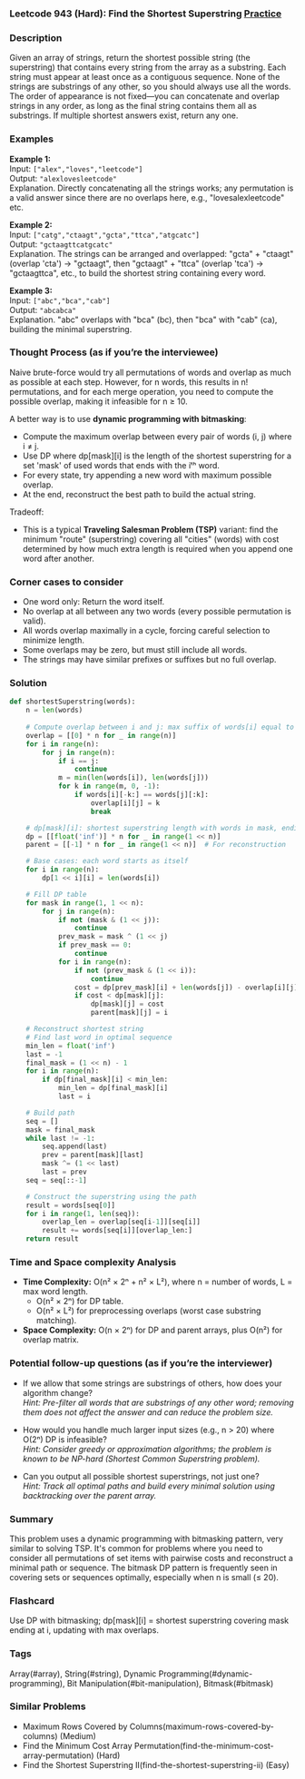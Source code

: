### Leetcode 943 (Hard): Find the Shortest Superstring [Practice](https://leetcode.com/problems/find-the-shortest-superstring)

### Description  
Given an array of strings, return the shortest possible string (the superstring) that contains every string from the array as a substring. Each string must appear at least once as a contiguous sequence. None of the strings are substrings of any other, so you should always use all the words. The order of appearance is not fixed—you can concatenate and overlap strings in any order, as long as the final string contains them all as substrings. If multiple shortest answers exist, return any one.

### Examples  

**Example 1:**  
Input: `["alex","loves","leetcode"]`  
Output: `"alexlovesleetcode"`  
Explanation. Directly concatenating all the strings works; any permutation is a valid answer since there are no overlaps here, e.g., "lovesalexleetcode" etc.

**Example 2:**  
Input: `["catg","ctaagt","gcta","ttca","atgcatc"]`  
Output: `"gctaagttcatgcatc"`  
Explanation. The strings can be arranged and overlapped: "gcta" + "ctaagt" (overlap 'cta') → "gctaagt", then "gctaagt" + "ttca" (overlap 'tca') → "gctaagttca", etc., to build the shortest string containing every word.

**Example 3:**  
Input: `["abc","bca","cab"]`  
Output: `"abcabca"`  
Explanation. "abc" overlaps with "bca" (bc), then "bca" with "cab" (ca), building the minimal superstring.

### Thought Process (as if you’re the interviewee)  
Naive brute-force would try all permutations of words and overlap as much as possible at each step. However, for n words, this results in n! permutations, and for each merge operation, you need to compute the possible overlap, making it infeasible for n ≥ 10.

A better way is to use **dynamic programming with bitmasking**:
- Compute the maximum overlap between every pair of words (i, j) where i ≠ j.
- Use DP where dp[mask][i] is the length of the shortest superstring for a set 'mask' of used words that ends with the iᵗʰ word.
- For every state, try appending a new word with maximum possible overlap.
- At the end, reconstruct the best path to build the actual string.

Tradeoff:  
- This is a typical **Traveling Salesman Problem (TSP)** variant: find the minimum "route" (superstring) covering all "cities" (words) with cost determined by how much extra length is required when you append one word after another.

### Corner cases to consider  
- One word only: Return the word itself.
- No overlap at all between any two words (every possible permutation is valid).
- All words overlap maximally in a cycle, forcing careful selection to minimize length.
- Some overlaps may be zero, but must still include all words.
- The strings may have similar prefixes or suffixes but no full overlap.

### Solution

```python
def shortestSuperstring(words):
    n = len(words)
    
    # Compute overlap between i and j: max suffix of words[i] equal to prefix of words[j]
    overlap = [[0] * n for _ in range(n)]
    for i in range(n):
        for j in range(n):
            if i == j:
                continue
            m = min(len(words[i]), len(words[j]))
            for k in range(m, 0, -1):
                if words[i][-k:] == words[j][:k]:
                    overlap[i][j] = k
                    break

    # dp[mask][i]: shortest superstring length with words in mask, ending with iᵗʰ word
    dp = [[float('inf')] * n for _ in range(1 << n)]
    parent = [[-1] * n for _ in range(1 << n)]  # For reconstruction

    # Base cases: each word starts as itself
    for i in range(n):
        dp[1 << i][i] = len(words[i])

    # Fill DP table
    for mask in range(1, 1 << n):
        for j in range(n):
            if not (mask & (1 << j)):
                continue
            prev_mask = mask ^ (1 << j)
            if prev_mask == 0:
                continue
            for i in range(n):
                if not (prev_mask & (1 << i)):
                    continue
                cost = dp[prev_mask][i] + len(words[j]) - overlap[i][j]
                if cost < dp[mask][j]:
                    dp[mask][j] = cost
                    parent[mask][j] = i

    # Reconstruct shortest string
    # Find last word in optimal sequence
    min_len = float('inf')
    last = -1
    final_mask = (1 << n) - 1
    for i in range(n):
        if dp[final_mask][i] < min_len:
            min_len = dp[final_mask][i]
            last = i

    # Build path
    seq = []
    mask = final_mask
    while last != -1:
        seq.append(last)
        prev = parent[mask][last]
        mask ^= (1 << last)
        last = prev
    seq = seq[::-1]

    # Construct the superstring using the path
    result = words[seq[0]]
    for i in range(1, len(seq)):
        overlap_len = overlap[seq[i-1]][seq[i]]
        result += words[seq[i]][overlap_len:]
    return result
```

### Time and Space complexity Analysis  

- **Time Complexity:** O(n² × 2ⁿ + n² × L²), where n = number of words, L = max word length.
    - O(n² × 2ⁿ) for DP table.
    - O(n² × L²) for preprocessing overlaps (worst case substring matching).
- **Space Complexity:** O(n × 2ⁿ) for DP and parent arrays, plus O(n²) for overlap matrix.

### Potential follow-up questions (as if you’re the interviewer)  

- If we allow that some strings are substrings of others, how does your algorithm change?  
  *Hint: Pre-filter all words that are substrings of any other word; removing them does not affect the answer and can reduce the problem size.*

- How would you handle much larger input sizes (e.g., n > 20) where O(2ⁿ) DP is infeasible?  
  *Hint: Consider greedy or approximation algorithms; the problem is known to be NP-hard (Shortest Common Superstring problem).*

- Can you output all possible shortest superstrings, not just one?  
  *Hint: Track all optimal paths and build every minimal solution using backtracking over the parent array.*

### Summary
This problem uses a dynamic programming with bitmasking pattern, very similar to solving TSP. It's common for problems where you need to consider all permutations of set items with pairwise costs and reconstruct a minimal path or sequence. The bitmask DP pattern is frequently seen in covering sets or sequences optimally, especially when n is small (≤ 20).


### Flashcard
Use DP with bitmasking; dp[mask][i] = shortest superstring covering mask ending at i, updating with max overlaps.

### Tags
Array(#array), String(#string), Dynamic Programming(#dynamic-programming), Bit Manipulation(#bit-manipulation), Bitmask(#bitmask)

### Similar Problems
- Maximum Rows Covered by Columns(maximum-rows-covered-by-columns) (Medium)
- Find the Minimum Cost Array Permutation(find-the-minimum-cost-array-permutation) (Hard)
- Find the Shortest Superstring II(find-the-shortest-superstring-ii) (Easy)